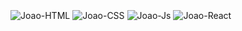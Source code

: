 <!--
**JoaoCampos-M/JoaoCampos-M** is a ✨ _special_ ✨ repository because its `README.md` (this file) appears on your GitHub profile.

Here are some ideas to get you started:

- 🔭 I’m currently working on ...
- 🌱 I’m currently learning ...
- 👯 I’m looking to collaborate on ...
- 🤔 I’m looking for help with ...
- 💬 Ask me about ...
- 📫 How to reach me: ...
- 😄 Pronouns: ...
- ⚡ Fun fact: ...

 <div>
  <a href="https://github.com/JoaoCampos-M">
  <img height="165em" src="https://github-readme-stats.vercel.app/api?username=JoaoCampos-M&show_icons=true&theme=dracula&include_all_commits=true&count_private=true"/>
  <img height="165em" src="https://github-readme-stats.vercel.app/api/top-langs/?username=JoaoCampos-M&layout=compact&langs_count=7&theme=dracula"/>
</div>
-->
 
 <div style="display: inline_block"><br>
  <img align="center" alt="Joao-HTML" src="https://img.shields.io/badge/HTML5-E34F26?style=for-the-badge&logo=html5&logoColor=white">
  <img align="center" alt="Joao-CSS" src="https://img.shields.io/badge/CSS3-1572B6?style=for-the-badge&logo=css3&logoColor=white">
  <img align="center" alt="Joao-Js" src="https://img.shields.io/badge/JavaScript-F7DF1E?style=for-the-badge&logo=javascript&logoColor=black">
<!--   <img align="center" alt="Joao-Ts" src="https://img.shields.io/badge/TypeScript-007ACC?style=for-the-badge&logo=typescript&logoColor=white"> -->
  <img align="center" alt="Joao-React" src="https://img.shields.io/badge/React-20232A?style=for-the-badge&logo=react&logoColor=61DAFB">
</div>
  
